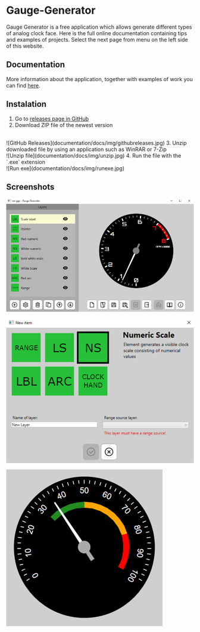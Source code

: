 # Gauge-Generator

Gauge Generator is a free application which allows generate different types of analog clock face. Here is the full online documentation containing tips and examples of projects. Select the next page from menu on the left side of this website.

## Documentation

More information about the application, together with examples of work you can find [here](https://github.com/adan2013/Gauge-Generator).

## Instalation

1. Go to [releases page in GitHub](https://github.com/adan2013/Gauge-Generator/releases)
2. Download ZIP file of the newest version
<br />
![GitHub Releases](documentation/docs/img/githubreleases.jpg)
3. Unzip downloaded file by using an application such as WinRAR or 7-Zip
<br />
![Unzip file](documentation/docs/img/unzip.jpg)
4. Run the file with the `.exe` extension
<br />
![Run exe](documentation/docs/img/runexe.jpg)

## Screenshots

![Gauge Generator application](documentation/docs/img/full-interface.png)

![Gauge Generator application](documentation/docs/img/newitemwindow.png)

![Gauge Generator application](documentation/docs/img/preview-ch.png)